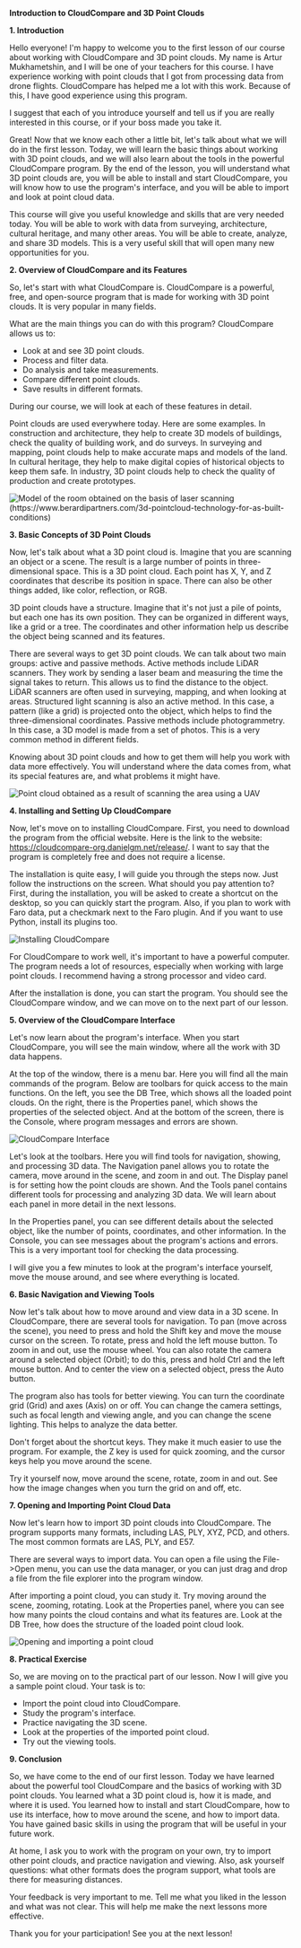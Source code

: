 **Introduction to CloudCompare and 3D Point Clouds**

**1. Introduction**

Hello everyone! I'm happy to welcome you to the first lesson of our course about working with CloudCompare and 3D point clouds. My name is Artur Mukhametshin, and I will be one of your teachers for this course. I have experience working with point clouds that I got from processing data from drone flights. CloudCompare has helped me a lot with this work. Because of this, I have good experience using this program.

I suggest that each of you introduce yourself and tell us if you are really interested in this course, or if your boss made you take it.

Great! Now that we know each other a little bit, let's talk about what we will do in the first lesson. Today, we will learn the basic things about working with 3D point clouds, and we will also learn about the tools in the powerful CloudCompare program. By the end of the lesson, you will understand what 3D point clouds are, you will be able to install and start CloudCompare, you will know how to use the program's interface, and you will be able to import and look at point cloud data.

This course will give you useful knowledge and skills that are very needed today. You will be able to work with data from surveying, architecture, cultural heritage, and many other areas. You will be able to create, analyze, and share 3D models. This is a very useful skill that will open many new opportunities for you.

**2. Overview of CloudCompare and its Features**

So, let's start with what CloudCompare is. CloudCompare is a powerful, free, and open-source program that is made for working with 3D point clouds. It is very popular in many fields.

What are the main things you can do with this program? CloudCompare allows us to:

*   Look at and see 3D point clouds.
*   Process and filter data.
*   Do analysis and take measurements.
*   Compare different point clouds.
*   Save results in different formats.

During our course, we will look at each of these features in detail.

Point clouds are used everywhere today. Here are some examples. In construction and architecture, they help to create 3D models of buildings, check the quality of building work, and do surveys. In surveying and mapping, point clouds help to make accurate maps and models of the land. In cultural heritage, they help to make digital copies of historical objects to keep them safe. In industry, 3D point clouds help to check the quality of production and create prototypes.

![Model of the room obtained on the basis of laser scanning (https://www.berardipartners.com/3d-pointcloud-technology-for-as-built-conditions)](images/image_1.png)

**3. Basic Concepts of 3D Point Clouds**

Now, let's talk about what a 3D point cloud is. Imagine that you are scanning an object or a scene. The result is a large number of points in three-dimensional space. This is a 3D point cloud. Each point has X, Y, and Z coordinates that describe its position in space. There can also be other things added, like color, reflection, or RGB.

3D point clouds have a structure. Imagine that it's not just a pile of points, but each one has its own position. They can be organized in different ways, like a grid or a tree. The coordinates and other information help us describe the object being scanned and its features.

There are several ways to get 3D point clouds. We can talk about two main groups: active and passive methods. Active methods include LiDAR scanners. They work by sending a laser beam and measuring the time the signal takes to return. This allows us to find the distance to the object. LiDAR scanners are often used in surveying, mapping, and when looking at areas. Structured light scanning is also an active method. In this case, a pattern (like a grid) is projected onto the object, which helps to find the three-dimensional coordinates. Passive methods include photogrammetry. In this case, a 3D model is made from a set of photos. This is a very common method in different fields.

Knowing about 3D point clouds and how to get them will help you work with data more effectively. You will understand where the data comes from, what its special features are, and what problems it might have.

![Point cloud obtained as a result of scanning the area using a UAV](images/image_2.png)

**4. Installing and Setting Up CloudCompare**

Now, let's move on to installing CloudCompare. First, you need to download the program from the official website. Here is the link to the website: https://cloudcompare-org.danielgm.net/release/. I want to say that the program is completely free and does not require a license.

The installation is quite easy, I will guide you through the steps now. Just follow the instructions on the screen. What should you pay attention to? First, during the installation, you will be asked to create a shortcut on the desktop, so you can quickly start the program. Also, if you plan to work with Faro data, put a checkmark next to the Faro plugin. And if you want to use Python, install its plugins too.

![Installing CloudCompare](images/image_3.png)

For CloudCompare to work well, it's important to have a powerful computer. The program needs a lot of resources, especially when working with large point clouds. I recommend having a strong processor and video card.

After the installation is done, you can start the program. You should see the CloudCompare window, and we can move on to the next part of our lesson.

**5. Overview of the CloudCompare Interface**

Let's now learn about the program's interface. When you start CloudCompare, you will see the main window, where all the work with 3D data happens.

At the top of the window, there is a menu bar. Here you will find all the main commands of the program. Below are toolbars for quick access to the main functions. On the left, you see the DB Tree, which shows all the loaded point clouds. On the right, there is the Properties panel, which shows the properties of the selected object. And at the bottom of the screen, there is the Console, where program messages and errors are shown.

![CloudCompare Interface](images/image_4.png)

Let's look at the toolbars. Here you will find tools for navigation, showing, and processing 3D data. The Navigation panel allows you to rotate the camera, move around in the scene, and zoom in and out. The Display panel is for setting how the point clouds are shown. And the Tools panel contains different tools for processing and analyzing 3D data. We will learn about each panel in more detail in the next lessons.

In the Properties panel, you can see different details about the selected object, like the number of points, coordinates, and other information. In the Console, you can see messages about the program's actions and errors. This is a very important tool for checking the data processing.

I will give you a few minutes to look at the program's interface yourself, move the mouse around, and see where everything is located.

**6. Basic Navigation and Viewing Tools**

Now let's talk about how to move around and view data in a 3D scene. In CloudCompare, there are several tools for navigation. To pan (move across the scene), you need to press and hold the Shift key and move the mouse cursor on the screen. To rotate, press and hold the left mouse button. To zoom in and out, use the mouse wheel. You can also rotate the camera around a selected object (Orbit); to do this, press and hold Ctrl and the left mouse button. And to center the view on a selected object, press the Auto button.

The program also has tools for better viewing. You can turn the coordinate grid (Grid) and axes (Axis) on or off. You can change the camera settings, such as focal length and viewing angle, and you can change the scene lighting. This helps to analyze the data better.

Don't forget about the shortcut keys. They make it much easier to use the program. For example, the Z key is used for quick zooming, and the cursor keys help you move around the scene.

Try it yourself now, move around the scene, rotate, zoom in and out. See how the image changes when you turn the grid on and off, etc.

**7. Opening and Importing Point Cloud Data**

Now let's learn how to import 3D point clouds into CloudCompare. The program supports many formats, including LAS, PLY, XYZ, PCD, and others. The most common formats are LAS, PLY, and E57.

There are several ways to import data. You can open a file using the File->Open menu, you can use the data manager, or you can just drag and drop a file from the file explorer into the program window.

After importing a point cloud, you can study it. Try moving around the scene, zooming, rotating. Look at the Properties panel, where you can see how many points the cloud contains and what its features are. Look at the DB Tree, how does the structure of the loaded point cloud look.

![Opening and importing a point cloud](images/image_5.png)

**8. Practical Exercise**

So, we are moving on to the practical part of our lesson. Now I will give you a sample point cloud. Your task is to:

*   Import the point cloud into CloudCompare.
*   Study the program's interface.
*   Practice navigating the 3D scene.
*   Look at the properties of the imported point cloud.
*   Try out the viewing tools.

**9. Conclusion**

So, we have come to the end of our first lesson. Today we have learned about the powerful tool CloudCompare and the basics of working with 3D point clouds. You learned what a 3D point cloud is, how it is made, and where it is used. You learned how to install and start CloudCompare, how to use its interface, how to move around the scene, and how to import data. You have gained basic skills in using the program that will be useful in your future work.

At home, I ask you to work with the program on your own, try to import other point clouds, and practice navigation and viewing. Also, ask yourself questions: what other formats does the program support, what tools are there for measuring distances.

Your feedback is very important to me. Tell me what you liked in the lesson and what was not clear. This will help me make the next lessons more effective.

Thank you for your participation! See you at the next lesson!

